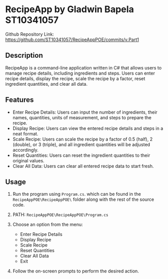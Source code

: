 # RecipeApp by Gladwin Bapela ST10341057
Github Repository Link: https://github.com/ST10341057/RecipeAppPOE/commits/v.Part1

## Description
RecipeApp is a command-line application written in C# that allows users to manage recipe details, including ingredients and steps. 
Users can enter recipe details, display the recipe, scale the recipe by a factor, reset ingredient quantities, and clear all data.

## Features
- Enter Recipe Details: Users can input the number of ingredients, their names, quantities, units of measurement, and steps to prepare the recipe.
- Display Recipe: Users can view the entered recipe details and steps in a neat format.
- Scale Recipe: Users can scale the recipe by a factor of 0.5 (half), 2 (double), or 3 (triple), and all ingredient quantities will be adjusted accordingly.
- Reset Quantities: Users can reset the ingredient quantities to their original values.
- Clear All Data: Users can clear all entered recipe data to start fresh.

## Usage
1. Run the program using `Program.cs`. which can be found in the ``RecipeAppPOE\RecipeAppPOE\`` folder along with the rest of the source code.  
2. PATH: ``RecipeAppPOE\RecipeAppPOE\Program.cs``
3. Choose an option from the menu:
    - Enter Recipe Details
    - Display Recipe
    - Scale Recipe
    - Reset Quantities
    - Clear All Data
    - Exit

4. Follow the on-screen prompts to perform the desired action.
